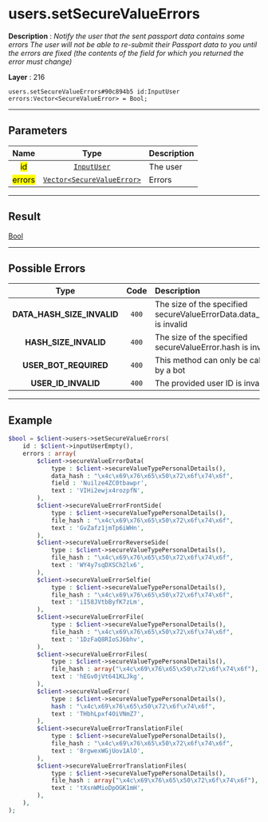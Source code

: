# users.setSecureValueErrors

**Description** : *Notify the user that the sent passport data contains some errors The user will not be able to re\-submit their Passport data to you until the errors are fixed \(the contents of the field for which you returned the error must change\)*

**Layer** : 216

```tl
users.setSecureValueErrors#90c894b5 id:InputUser errors:Vector<SecureValueError> = Bool;
```

---

## Parameters

| Name | Type | Description |
| :---: | :---: | :--- |
| <mark>id</mark> | [`InputUser`](type/InputUser) | The user |
| <mark>errors</mark> | [`Vector<SecureValueError>`](type/SecureValueError) | Errors |

---

## Result

[Bool](type/Bool)

---

## Possible Errors

| Type | Code | Description |
| :---: | :---: | :--- |
| **DATA_HASH_SIZE_INVALID** | `400` | The size of the specified secureValueErrorData.data_hash is invalid |
| **HASH_SIZE_INVALID** | `400` | The size of the specified secureValueError.hash is invalid |
| **USER_BOT_REQUIRED** | `400` | This method can only be called by a bot |
| **USER_ID_INVALID** | `400` | The provided user ID is invalid |

---

## Example

```php
$bool = $client->users->setSecureValueErrors(
	id : $client->inputUserEmpty(),
	errors : array(
		$client->secureValueErrorData(
			type : $client->secureValueTypePersonalDetails(),
			data_hash : "\x4c\x69\x76\x65\x50\x72\x6f\x74\x6f",
			field : 'Nuilze4ZC0tbawpr',
			text : 'VIHi2ewjx4rozpfN',
		),
		$client->secureValueErrorFrontSide(
			type : $client->secureValueTypePersonalDetails(),
			file_hash : "\x4c\x69\x76\x65\x50\x72\x6f\x74\x6f",
			text : 'GvZafz1jmTp6iWHn',
		),
		$client->secureValueErrorReverseSide(
			type : $client->secureValueTypePersonalDetails(),
			file_hash : "\x4c\x69\x76\x65\x50\x72\x6f\x74\x6f",
			text : 'WY4y7sqDXSCh2lx6',
		),
		$client->secureValueErrorSelfie(
			type : $client->secureValueTypePersonalDetails(),
			file_hash : "\x4c\x69\x76\x65\x50\x72\x6f\x74\x6f",
			text : 'iI58JVtbByfK7zLm',
		),
		$client->secureValueErrorFile(
			type : $client->secureValueTypePersonalDetails(),
			file_hash : "\x4c\x69\x76\x65\x50\x72\x6f\x74\x6f",
			text : '1DzFaQ8RIoSJ6bhv',
		),
		$client->secureValueErrorFiles(
			type : $client->secureValueTypePersonalDetails(),
			file_hash : array("\x4c\x69\x76\x65\x50\x72\x6f\x74\x6f"),
			text : 'hEGv0jVt641KLJkg',
		),
		$client->secureValueError(
			type : $client->secureValueTypePersonalDetails(),
			hash : "\x4c\x69\x76\x65\x50\x72\x6f\x74\x6f",
			text : 'THbhLpxf4OiVNmZ7',
		),
		$client->secureValueErrorTranslationFile(
			type : $client->secureValueTypePersonalDetails(),
			file_hash : "\x4c\x69\x76\x65\x50\x72\x6f\x74\x6f",
			text : '8rgwexWGjUov1AlO',
		),
		$client->secureValueErrorTranslationFiles(
			type : $client->secureValueTypePersonalDetails(),
			file_hash : array("\x4c\x69\x76\x65\x50\x72\x6f\x74\x6f"),
			text : 'tXsnWMioDpOGK1mH',
		),
	),
);
```